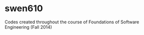 swen610
=======

Codes created throughout the course of Foundations of Software Engineering (Fall 2014)
